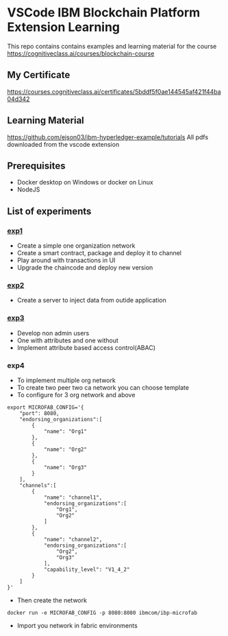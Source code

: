 # VSCode IBM Blockchain Platform Extension Learning
This repo contains contains examples and learning material for the course
https://cognitiveclass.ai/courses/blockchain-course
## My Certificate
https://courses.cognitiveclass.ai/certificates/5bddf5f0ae144545af421f44ba04d342

## Learning Material 
https://github.com/ejson03/ibm-hyperledger-example/tutorials
All pdfs downloaded from the vscode extension

## Prerequisites
- Docker desktop on Windows or docker on Linux
- NodeJS

## List of experiments

### [exp1](https://github.com/ejson03/ibm-hyperledger-example/medical)
- Create a simple one organization network
- Create a smart contract, package and deploy it to channel
- Play around with transactions in UI
- Upgrade the chaincode and deploy new version

### [exp2](https://github.com/ejson03/ibm-hyperledger-example/server)
- Create a server to inject data from outide application

### [exp3](https://github.com/ejson03/ibm-hyperledger-example/carContract)
- Develop non admin users
- One with attributes and one without
- Implement attribute based access control(ABAC)

### exp4
- To implement multiple org network
- To create two peer two ca network you can choose template
- To configure for 3 org network and above 
```
export MICROFAB_CONFIG='{
    "port": 8080,
    "endorsing_organizations":[
        {
            "name": "Org1"
        },
        {
            "name": "Org2"
        },
        {
            "name": "Org3"
        }
    ],
    "channels":[
        {
            "name": "channel1",
            "endorsing_organizations":[
                "Org1",
                "Org2"
            ]
        },
        {
            "name": "channel2",
            "endorsing_organizations":[
                "Org2",
                "Org3"
            ],
            "capability_level": "V1_4_2"
        }
    ]
}'
```
- Then create the network
```
docker run -e MICROFAB_CONFIG -p 8080:8080 ibmcom/ibp-microfab
```
- Import you network in fabric environments








